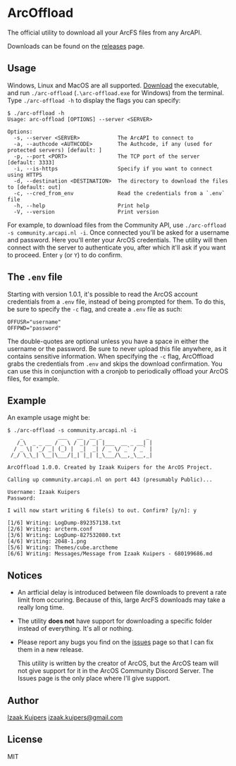 # ArcOffload
The official utility to download all your ArcFS files from any ArcAPI.

Downloads can be found on the [releases](https://github.com/IzKuipers/ArcOffload/releases/latest) page.

## Usage
Windows, Linux and MacOS are all supported. [Download](https://github.com/IzKuipers/ArcOffload/releases/latest) the executable, and run `./arc-offload` (`.\arc-offload.exe` for Windows) from the terminal. Type `./arc-offload -h` to display the flags you can specify:

```
$ ./arc-offload -h
Usage: arc-offload [OPTIONS] --server <SERVER>

Options:
  -s, --server <SERVER>            The ArcAPI to connect to
  -a, --authcode <AUTHCODE>        The Authcode, if any (used for protected servers) [default: ]
  -p, --port <PORT>                The TCP port of the server [default: 3333]
  -i, --is-https                   Specify if you want to connect using HTTPS
  -d, --destination <DESTINATION>  The directory to download the files to [default: out]
  -c, --cred_from_env              Read the credentials from a `.env` file
  -h, --help                       Print help
  -V, --version                    Print version
```

For example, to download files from the Community API, use `./arc-offload -s community.arcapi.nl -i`. Once connected you'll be asked for a username and password. Here you'll enter your ArcOS credentials. The utility will then connect with the server to authenticate you, after which it'll ask if you want to proceed. Enter `y` (or `Y`) to do confirm.

## The `.env` file
Starting with version 1.0.1, it's possible to read the ArcOS account credentials from a `.env` file, instead of being prompted for them. To do this, be sure to specify the `-c` flag, and create a `.env` file as such:
```
OFFUSR="username"
OFFPWD="password"
```
The double-quotes are optional unless you have a space in either the username or the password. Be sure to never upload this file anywhere, as it contains sensitive information. When specifying the `-c` flag, ArcOffload grabs the credentials from `.env` and skips the download confirmation. You can use this in conjunction with a cronjob to periodically offload your ArcOS files, for example.

## Example
An example usage might be:

```
$ ./arc-offload -s community.arcapi.nl -i
    _           ___   __  __ _              _ 
   /_\  _ _ __ / _ \ / _|/ _| |___  __ _ __| |
  / _ \| '_/ _| (_) |  _|  _| / _ \/ _` / _` |
 /_/ \_\_| \__|\___/|_| |_| |_\___/\__,_\__,_|

ArcOffload 1.0.0. Created by Izaak Kuipers for the ArcOS Project.

Calling up community.arcapi.nl on port 443 (presumably Public)...

Username: Izaak Kuipers
Password: 

I will now start writing 6 file(s) to out. Confirm? [y/n]: y

[1/6] Writing: LogDump-892357138.txt
[2/6] Writing: arcterm.conf
[3/6] Writing: LogDump-827532080.txt
[4/6] Writing: 2048-1.png
[5/6] Writing: Themes/cube.arctheme
[6/6] Writing: Messages/Message from Izaak Kuipers - 680199686.md

```

## Notices
- An artficial delay is introduced between file downloads to prevent a rate limit from occuring. Because of this, large ArcFS downloads may take a really long time.
- The utility **does not** have support for downloading a specific folder instead of everything. It's all or nothing.
- Please report any bugs you find on the [issues](https://github.com/IzKuipers/ArcOffload/issues) page so that I can fix them in a new release.

  This utility is written by the creator of ArcOS, but the ArcOS team will not give support for it in the ArcOS Community Discord Server. The Issues page is the only place where I'll give support.

## Author
[Izaak Kuipers](https://github.com/IzKuipers) <izaak.kuipers@gmail.com>

## License
MIT
